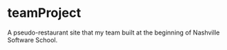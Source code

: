 # teamProject

A pseudo-restaurant site that my team built at the beginning of Nashville Software School.
